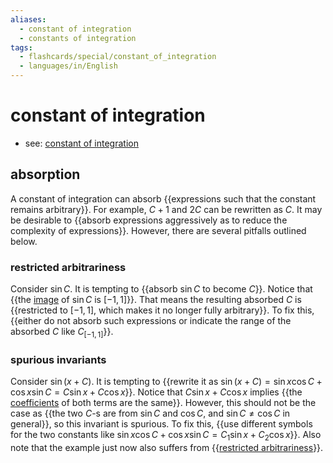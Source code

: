 ```yaml
---
aliases:
  - constant of integration
  - constants of integration
tags:
  - flashcards/special/constant_of_integration
  - languages/in/English
---
```


# constant of integration

- see: [constant of integration](../general/constant%20of%20integration.md)

## absorption

A constant of integration can absorb {{expressions such that the constant remains arbitrary}}. For example, $C+1$ and $2C$ can be rewritten as $C$. It may be desirable to {{absorb expressions aggressively as to reduce the complexity of expressions}}. However, there are several pitfalls outlined below. <!--SR:!2025-02-25,389,330!2024-12-03,300,310-->

### restricted arbitrariness

Consider $\sin{C}$. It is tempting to {{absorb $\sin{C}$ to become $C$}}. Notice that {{the [image](image%20(mathematics).md) of $\sin{C}$ is $[-1,1]$}}. That means the resulting absorbed $C$ is {{restricted to $[-1,1]$, which makes it no longer fully arbitrary}}. To fix this, {{either do not absorb such expressions or indicate the range of the absorbed $C$ like $C_{[-1,1]}$}}. <!--SR:!2025-03-18,406,330!2024-02-19,108,310!2024-02-15,104,310!2024-02-10,99,310-->

### spurious invariants

Consider $\sin(x+C)$. It is tempting to {{rewrite it as $\sin(x+C)=\sin{x}\cos{C}+\cos{x}\sin{C}=C\sin{x}+C\cos{x}$}}. Notice that $C\sin{x}+C\cos{x}$ implies {{the [coefficients](../general/coefficient%20(mathematics).md) of both terms are the same}}. However, this should not be the case as {{the two $C$-s are from $\sin{C}$ and $\cos{C}$, and $\sin{C}\ne\cos{C}$ in general}}, so this invariant is spurious. To fix this, {{use different symbols for the two constants like $\sin{x}\cos{C}+\cos{x}\sin{C}=C_1\sin{x}+C_2\cos{x}$}}.  Also note that the example just now also suffers from {{[restricted arbitrariness](#restricted%20arbitrariness)}}. <!--SR:!2024-11-16,287,310!2024-02-14,103,310!2024-02-08,97,310!2024-02-11,100,310!2024-02-11,4,306-->
